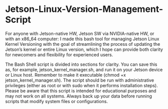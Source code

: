 # Jetson-Linux-Version-Management-Script
For anyone with Jetson-native HW, Jetson SW via NVIDIA-native HW, or with an x86_64 computer: I made this bash tool for managing Jetson Linux Kernel Versioning with the goal of streamlining the process of updating the Jetson’s kernel or entire Linux version, which I hope can provide both clarity for newcomers and flexibility for experienced users.

The Bash Shell script is divided into sections for clarity. You can save this as, for example, jetson_kernel_manager.sh, and run it on your Jetson device or Linux host. Remember to make it executable (chmod +x jetson_kernel_manager.sh). The script should be run with administrative privileges (either as root or with sudo when it performs installation steps). Please be aware that this script is intended for educational purposes and may not work on all systems. Always back up your data before running scripts that modify system files or configurations.
